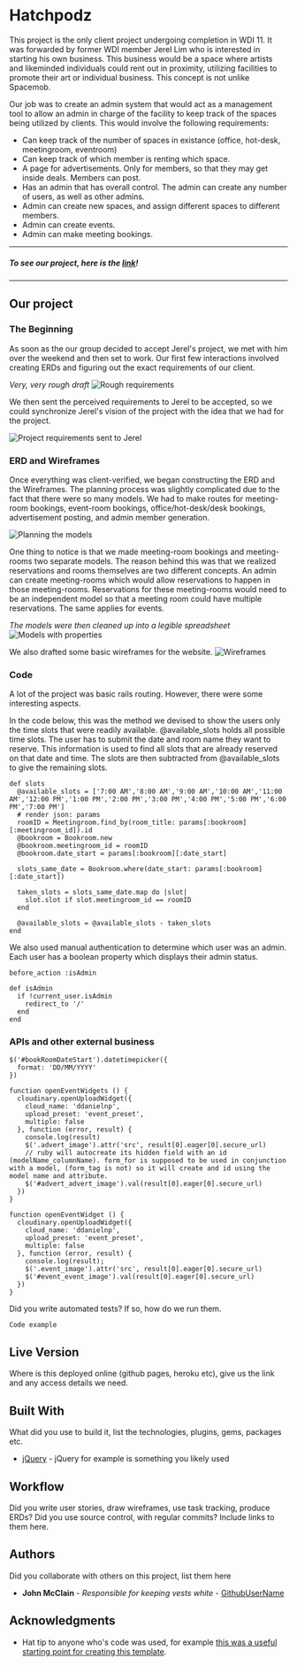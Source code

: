 # Hatchpodz

This project is the only client project undergoing completion in WDI 11. It was forwarded by former WDI member Jerel Lim who is interested in starting his own business. This business would be a space where artists and likeminded individuals could rent out in proximity, utilizing facilities to promote their art or individual business. This concept is not unlike Spacemob.

Our job was to create an admin system that would act as a management tool to allow an admin in charge of the facility to keep track of the spaces being utilized by clients. This would involve the following requirements:
* Can keep track of the number of spaces in existance (office, hot-desk, meetingroom, eventroom)
* Can keep track of which member is renting which space.
* A page for advertisements. Only for members, so that they may get inside deals. Members can post.
* Has an admin that has overall control. The admin can create any number of users, as well as other admins.
* Admin can create new spaces, and assign different spaces to different members.
* Admin can create events.
* Admin can make meeting bookings.

---

##### To see our project, here is the [link](https://www.facebook.com)!

---

## Our project

### The Beginning

As soon as the our group decided to accept Jerel's project, we met with him over the weekend and then set to work. Our first few interactions involved creating ERDs and figuring out the exact requirements of our client.

*Very, very rough draft*
![Rough requirements](./app/assets/images/requirements.png)

We then sent the perceived requirements to Jerel to be accepted, so we could synchronize Jerel's vision of the project with the idea that we had for the project.

![Project requirements sent to Jerel](./app/assets/images/project_specs.png)

### ERD and Wireframes

Once everything was client-verified, we began constructing the ERD and the Wireframes. The planning process was slightly complicated due to the fact that there were so many models. We had to make routes for meeting-room bookings, event-room bookings, office/hot-desk/desk bookings, advertisement posting, and admin member generation.

![Planning the models](./app/assets/images/model_planning.jpg)

One thing to notice is that we made meeting-room bookings and meeting-rooms two separate models. The reason behind this was that we realized reservations and rooms themselves are two different concepts. An admin can create meeting-rooms which would allow reservations to happen in those meeting-rooms. Reservations for these meeting-rooms would need to be an independent model so that a meeting room could have multiple reservations. The same applies for events.

*The models were then cleaned up into a legible spreadsheet*
![Models with properties](./app/assets/images/erd_spreadsheet.png)

We also drafted some basic wireframes for the website.
![Wireframes](./app/assets/images/wireframes.png)

### Code

A lot of the project was basic rails routing. However, there were some interesting aspects.

In the code below, this was the method we devised to show the users only the time slots that were readily available.
@available_slots holds all possible time slots. The user has to submit the date and room name they want to reserve. This information is used to find all slots that are already reserved on that date and time. The slots are then subtracted from @available_slots to give the remaining slots.

```
def slots
  @available_slots = ['7:00 AM','8:00 AM','9:00 AM','10:00 AM','11:00 AM','12:00 PM','1:00 PM','2:00 PM','3:00 PM','4:00 PM','5:00 PM','6:00 PM','7:00 PM']
  # render json: params
  roomID = Meetingroom.find_by(room_title: params[:bookroom][:meetingroom_id]).id
  @bookroom = Bookroom.new
  @bookroom.meetingroom_id = roomID
  @bookroom.date_start = params[:bookroom][:date_start]

  slots_same_date = Bookroom.where(date_start: params[:bookroom][:date_start])

  taken_slots = slots_same_date.map do |slot|
    slot.slot if slot.meetingroom_id == roomID
  end

  @available_slots = @available_slots - taken_slots
end
```

We also used manual authentication to determine which user was an admin. Each user has a boolean property which displays their admin status.

```
before_action :isAdmin

def isAdmin
  if !current_user.isAdmin
    redirect_to '/'
  end
end
```

### APIs and other external business

```
$('#bookRoomDateStart').datetimepicker({
  format: 'DD/MM/YYYY'
})
```

```
function openEventWidgets () {
  cloudinary.openUploadWidget({
    cloud_name: 'ddanielnp',
    upload_preset: 'event_preset',
    multiple: false
  }, function (error, result) {
    console.log(result)
    $('.advert_image').attr('src', result[0].eager[0].secure_url)
    // ruby will autocreate its hidden field with an id (modelName_columnName). form_for is supposed to be used in conjunction with a model, (form_tag is not) so it will create and id using the model name and attribute.
    $('#advert_advert_image').val(result[0].eager[0].secure_url)
  })
}

function openEventWidget () {
  cloudinary.openUploadWidget({
    cloud_name: 'ddanielnp',
    upload_preset: 'event_preset',
    multiple: false
  }, function (error, result) {
    console.log(result);
    $('.event_image').attr('src', result[0].eager[0].secure_url)
    $('#event_event_image').val(result[0].eager[0].secure_url)
  })
}
```

Did you write automated tests? If so, how do we run them.


```
Code example
```

## Live Version

Where is this deployed online (github pages, heroku etc), give us the link and any access details we need.

## Built With

What did you use to build it, list the technologies, plugins, gems, packages etc.

* [jQuery](http://jquery.com/) - jQuery for example is something you likely used

## Workflow

Did you write user stories, draw wireframes, use task tracking, produce ERDs? Did you use source control, with regular commits? Include links to them here.

## Authors

Did you collaborate with others on this project, list them here

* **John McClain** - *Responsible for keeping vests white* - [GithubUserName](https://github.com/GithubUserName)

## Acknowledgments

* Hat tip to anyone who's code was used, for example [this was a useful starting point for creating this template](https://gist.github.com/PurpleBooth/109311bb0361f32d87a2).
